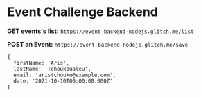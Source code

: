 # Event Challenge Backend

**GET events's list:** `https://event-backend-nodejs.glitch.me/list`

</div>

<div class="mytext">

**POST an Event:** `https://event-backend-nodejs.glitch.me/save`

```
{  
  firstName: 'Aris',  
  lastName: 'Tchoukoualeu',  
  email: 'aristchoukn@example.com',  
  date: '2021-10-10T00:00:00.000Z'  
}
```
